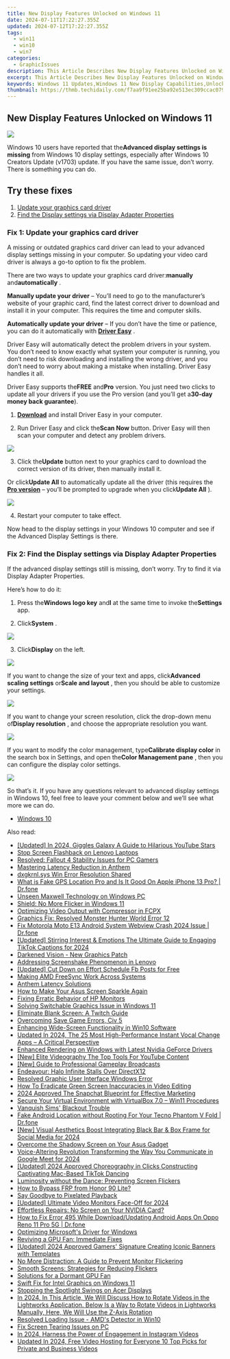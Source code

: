 ```yaml
---
title: New Display Features Unlocked on Windows 11
date: 2024-07-11T17:22:27.355Z
updated: 2024-07-12T17:22:27.355Z
tags:
  - win11
  - win10
  - win7
categories:
  - GraphicIssues
description: This Article Describes New Display Features Unlocked on Windows 11
excerpt: This Article Describes New Display Features Unlocked on Windows 11
keywords: Windows 11 Updates,Windows 11 New Display Capabilities,Unlocking Windows 11 Screen Features,Windows 11 Display Enhancements,Optimized Visuals in Windows 11,Windows 11 Aesthetic Update,Improved Display in Windows 11
thumbnail: https://thmb.techidaily.com/f7aa9f91ee25ba92e513ec309ccac0797742d37b71585737d9811b8df3523624.jpg
---
```


## New Display Features Unlocked on Windows 11

![](https://images.drivereasy.com/wp-content/uploads/2019/08/image-401.png)

 Windows 10 users have reported that the**Advanced display settings is missing** from Windows 10 display settings, especially after Windows 10 Creators Update (v1703) update. If you have the same issue, don’t worry. There is something you can do.

## Try these fixes

1. [Update your graphics card driver](#m1)
2. [Find the Display settings via Display Adapter Properties](#m2)

### Fix 1: Update your graphics card driver

 A missing or outdated graphics card driver can lead to your advanced display settings missing in your computer. So updating your video card driver is always a go-to option to fix the problem.

 There are two ways to update your graphics card driver:**manually** and**automatically** .

**Manually update your driver** – You’ll need to go to the manufacturer’s website of your graphic card, find the latest correct driver to download and install it in your computer. This requires the time and computer skills.

**Automatically update your driver** – If you don’t have the time or patience, you can do it automatically with **[Driver Easy](https://tools.techidaily.com/drivereasy/download/)**  .

 Driver Easy will automatically detect the problem drivers in your system. You don’t need to know exactly what system your computer is running, you don’t need to risk downloading and installing the wrong driver, and you don’t need to worry about making a mistake when installing. Driver Easy handles it all.

 Driver Easy supports the**FREE** and**Pro** version. You just need two clicks to update all your drivers if you use the Pro version (and you’ll get a**30-day money back guarantee**).

 1) **[Download](https://tools.techidaily.com/drivereasy/download/)**  and install Driver Easy in your computer.

 2) Run Driver Easy and click the**Scan Now** button. Driver Easy will then scan your computer and detect any problem drivers.

![](https://images.drivereasy.com/wp-content/uploads/2019/08/image-392.png)

 3) Click the**Update** button next to your graphics card to download the correct version of its driver, then manually install it.

 Or click**Update All** to automatically update all the driver (this requires the **[Pro version](https://tools.techidaily.com/drivereasy/download/)**  – you’ll be prompted to upgrade when you click**Update All** ).

![](https://images.drivereasy.com/wp-content/uploads/2019/08/image-393.png)

4) Restart your computer to take effect.

 Now head to the display settings in your Windows 10 computer and see if the Advanced Display Settings is there.

### Fix 2: Find the Display settings via Display Adapter Properties

 If the advanced display settings still is missing, don’t worry. Try to find it via Display Adapter Properties.

Here’s how to do it:

 1) Press the**Windows logo key** and**I** at the same time to invoke the**Settings** app.

 2) Click**System** .

![](https://images.drivereasy.com/wp-content/uploads/2019/08/image-394.png)

 3) Click**Display** on the left.

![](https://images.drivereasy.com/wp-content/uploads/2019/08/image-395.png)

 If you want to change the size of your text and apps, click**Advanced scaling settings** or**Scale and layout** , then you should be able to customize your settings.

![](https://images.drivereasy.com/wp-content/uploads/2019/08/image-396.png)

 If you want to change your screen resolution, click the drop-down menu of**Display resolution** , and choose the appropriate resolution you want.

![](https://images.drivereasy.com/wp-content/uploads/2019/08/image-397.png)

 If you want to modify the color management, type**Calibrate display color** in the search box in Settings, and open the**Color Management pane** , then you can configure the display color settings.

![](https://images.drivereasy.com/wp-content/uploads/2019/08/image-399.png)

 So that’s it. If you have any questions relevant to advanced display settings in Windows 10, feel free to leave your comment below and we’ll see what more we can do.

* [Windows 10](https://tools.techidaily.com/drivereasy/download/)

<ins class="adsbygoogle"
     style="display:block"
     data-ad-format="autorelaxed"
     data-ad-client="ca-pub-7571918770474297"
     data-ad-slot="1223367746"></ins>



<ins class="adsbygoogle"
     style="display:block"
     data-ad-client="ca-pub-7571918770474297"
     data-ad-slot="8358498916"
     data-ad-format="auto"
     data-full-width-responsive="true"></ins>



<span class="atpl-alsoreadstyle">Also read:</span>
<div><ul>
<li><a href="https://eaxpv-info.techidaily.com/updated-in-2024-giggles-galaxy-a-guide-to-hilarious-youtube-stars/"><u>[Updated] In 2024, Giggles Galaxy  A Guide to Hilarious YouTube Stars</u></a></li>
<li><a href="https://graphic-issues.techidaily.com/stop-screen-flashback-on-lenovo-laptops/"><u>Stop Screen Flashback on Lenovo Laptops</u></a></li>
<li><a href="https://graphic-issues.techidaily.com/resolved-fallout-4-stability-issues-for-pc-gamers/"><u>Resolved: Fallout 4 Stability Issues for PC Gamers</u></a></li>
<li><a href="https://graphic-issues.techidaily.com/mastering-latency-reduction-in-anthem/"><u>Mastering Latency Reduction in Anthem</u></a></li>
<li><a href="https://graphic-issues.techidaily.com/dxgkrnlsys-win-error-resolution-shared/"><u>dxgkrnl.sys Win Error Resolution Shared</u></a></li>
<li><a href="https://fake-location.techidaily.com/what-is-fake-gps-location-pro-and-is-it-good-on-apple-iphone-13-pro-drfone-by-drfone-virtual-ios/"><u>What is Fake GPS Location Pro and Is It Good On Apple iPhone 13 Pro? | Dr.fone</u></a></li>
<li><a href="https://graphic-issues.techidaily.com/unseen-maxwell-technology-on-windows-pc/"><u>Unseen Maxwell Technology on Windows PC</u></a></li>
<li><a href="https://graphic-issues.techidaily.com/shield-no-more-flicker-in-windows-11/"><u>Shield: No More Flicker in Windows 11</u></a></li>
<li><a href="https://ai-vdieo-software.techidaily.com/optimizing-video-output-with-compressor-in-fcpx/"><u>Optimizing Video Output with Compressor in FCPX</u></a></li>
<li><a href="https://graphic-issues.techidaily.com/graphics-fix-resolved-monster-hunter-world-error-12/"><u>Graphics Fix: Resolved Monster Hunter World Error 12</u></a></li>
<li><a href="https://howto.techidaily.com/fix-motorola-moto-e13-android-system-webview-crash-2024-issue-drfone-by-drfone-fix-android-problems-fix-android-problems/"><u>Fix Motorola Moto E13 Android System Webview Crash 2024 Issue | Dr.fone</u></a></li>
<li><a href="https://tiktok-video-recordings.techidaily.com/updated-stirring-interest-and-emotions-the-ultimate-guide-to-engaging-tiktok-captions-for-2024/"><u>[Updated] Stirring Interest & Emotions  The Ultimate Guide to Engaging TikTok Captions for 2024</u></a></li>
<li><a href="https://graphic-issues.techidaily.com/darkened-vision-new-graphics-patch/"><u>Darkened Vision - New Graphics Patch</u></a></li>
<li><a href="https://graphic-issues.techidaily.com/addressing-screenshake-phenomenon-in-lenovo/"><u>Addressing Screenshake Phenomenon in Lenovo</u></a></li>
<li><a href="https://facebook-video-files.techidaily.com/updated-cut-down-on-effort-schedule-fb-posts-for-free/"><u>[Updated] Cut Down on Effort  Schedule Fb Posts for Free</u></a></li>
<li><a href="https://graphic-issues.techidaily.com/making-amd-freesync-work-across-systems/"><u>Making AMD FreeSync Work Across Systems</u></a></li>
<li><a href="https://graphic-issues.techidaily.com/anthem-latency-solutions/"><u>Anthem Latency Solutions</u></a></li>
<li><a href="https://graphic-issues.techidaily.com/how-to-make-your-asus-screen-sparkle-again/"><u>How to Make Your Asus Screen Sparkle Again</u></a></li>
<li><a href="https://graphic-issues.techidaily.com/fixing-erratic-behavior-of-hp-monitors/"><u>Fixing Erratic Behavior of HP Monitors</u></a></li>
<li><a href="https://graphic-issues.techidaily.com/solving-switchable-graphics-issue-in-windows-11/"><u>Solving Switchable Graphics Issue in Windows 11</u></a></li>
<li><a href="https://graphic-issues.techidaily.com/eliminate-blank-screen-a-twitch-guide/"><u>Eliminate Blank Screen: A Twitch Guide</u></a></li>
<li><a href="https://graphic-issues.techidaily.com/overcoming-save-game-errors-civ-5/"><u>Overcoming Save Game Errors, Civ 5</u></a></li>
<li><a href="https://graphic-issues.techidaily.com/enhancing-wide-screen-functionality-in-win10-software/"><u>Enhancing Wide-Screen Functionality in Win10 Software</u></a></li>
<li><a href="https://sound-tweaking.techidaily.com/updated-in-2024-the-25-most-high-performance-instant-vocal-change-apps-a-critical-perspective/"><u>Updated In 2024, The 25 Most High-Performance Instant Vocal Change Apps – A Critical Perspective</u></a></li>
<li><a href="https://graphic-issues.techidaily.com/enhanced-rendering-on-windows-with-latest-nvidia-geforce-drivers/"><u>Enhanced Rendering on Windows with Latest Nvidia GeForce Drivers</u></a></li>
<li><a href="https://youtube-web.techidaily.com/lite-videography-the-top-tools-for-youtube-content/"><u>[New] Elite Videography  The Top Tools For YouTube Content</u></a></li>
<li><a href="https://screen-mirroring-recording.techidaily.com/new-guide-to-professional-gameplay-broadcasts/"><u>[New] Guide to Professional Gameplay Broadcasts</u></a></li>
<li><a href="https://graphic-issues.techidaily.com/endeavour-halo-infinite-stalls-over-directx12/"><u>Endeavour: Halo Infinite Stalls Over DirectX12</u></a></li>
<li><a href="https://graphic-issues.techidaily.com/resolved-graphic-user-interface-windows-error/"><u>Resolved Graphic User Interface Windows Error</u></a></li>
<li><a href="https://graphic-issues.techidaily.com/how-to-eradicate-green-screen-inaccuracies-in-video-editing/"><u>How To Eradicate Green Screen Inaccuracies in Video Editing</u></a></li>
<li><a href="https://snapchat-videos.techidaily.com/2024-approved-the-snapchat-blueprint-for-effective-marketing/"><u>2024 Approved  The Snapchat Blueprint for Effective Marketing</u></a></li>
<li><a href="https://win11.techidaily.com/secure-your-virtual-environment-with-virtualbox-70-win11-procedures/"><u>Secure Your Virtual Environment with VirtualBox 7.0 – Win11 Procedures</u></a></li>
<li><a href="https://graphic-issues.techidaily.com/vanquish-sims-blackout-trouble/"><u>Vanquish Sims' Blackout Trouble</u></a></li>
<li><a href="https://android-location.techidaily.com/fake-android-location-without-rooting-for-your-tecno-phantom-v-fold-drfone-by-drfone-virtual/"><u>Fake Android Location without Rooting For Your Tecno Phantom V Fold | Dr.fone</u></a></li>
<li><a href="https://facebook-video-content.techidaily.com/new-visual-aesthetics-boost-integrating-black-bar-and-box-frame-for-social-media-for-2024/"><u>[New] Visual Aesthetics Boost  Integrating Black Bar & Box Frame for Social Media for 2024</u></a></li>
<li><a href="https://graphic-issues.techidaily.com/overcome-the-shadowy-screen-on-your-asus-gadget/"><u>Overcome the Shadowy Screen on Your Asus Gadget</u></a></li>
<li><a href="https://audio-editing.techidaily.com/voice-altering-revolution-transforming-the-way-you-communicate-in-google-meet-for-2024/"><u>Voice-Altering Revolution Transforming the Way You Communicate in Google Meet for 2024</u></a></li>
<li><a href="https://tiktok-videos.techidaily.com/updated-2024-approved-choreography-in-clicks-constructing-captivating-mac-based-tiktok-dancing/"><u>[Updated] 2024 Approved  Choreography in Clicks  Constructing Captivating Mac-Based TikTok Dancing</u></a></li>
<li><a href="https://graphic-issues.techidaily.com/luminosity-without-the-dance-preventing-screen-flickers/"><u>Luminosity without the Dance: Preventing Screen Flickers</u></a></li>
<li><a href="https://bypass-frp.techidaily.com/how-to-bypass-frp-from-honor-90-lite-by-drfone-android/"><u>How to Bypass FRP from Honor 90 Lite?</u></a></li>
<li><a href="https://graphic-issues.techidaily.com/say-goodbye-to-pixelated-playback/"><u>Say Goodbye to Pixelated Playback</u></a></li>
<li><a href="https://screen-sharing-recording.techidaily.com/updated-ultimate-video-monitors-face-off-for-2024/"><u>[Updated] Ultimate Video Monitors Face-Off for 2024</u></a></li>
<li><a href="https://graphic-issues.techidaily.com/effortless-repairs-no-screen-on-your-nvidia-card/"><u>Effortless Repairs: No Screen on Your NVIDIA Card?</u></a></li>
<li><a href="https://change-location.techidaily.com/how-to-fix-error-495-while-downloadupdating-android-apps-on-oppo-reno-11-pro-5g-drfone-by-drfone-fix-android-problems-fix-android-problems/"><u>How to Fix Error 495 While Download/Updating Android Apps On Oppo Reno 11 Pro 5G | Dr.fone</u></a></li>
<li><a href="https://graphic-issues.techidaily.com/optimizing-microsofts-driver-for-windows/"><u>Optimizing Microsoft's Driver for Windows</u></a></li>
<li><a href="https://graphic-issues.techidaily.com/reviving-a-gpu-fan-immediate-fixes/"><u>Reviving a GPU Fan: Immediate Fixes</u></a></li>
<li><a href="https://eaxpv-info.techidaily.com/updated-2024-approved-gamers-signature-creating-iconic-banners-with-templates/"><u>[Updated] 2024 Approved  Gamers' Signature  Creating Iconic Banners with Templates</u></a></li>
<li><a href="https://graphic-issues.techidaily.com/no-more-distraction-a-guide-to-prevent-monitor-flickering/"><u>No More Distraction: A Guide to Prevent Monitor Flickering</u></a></li>
<li><a href="https://graphic-issues.techidaily.com/smooth-screens-strategies-for-reducing-flickers/"><u>Smooth Screens: Strategies for Reducing Flickers</u></a></li>
<li><a href="https://graphic-issues.techidaily.com/solutions-for-a-dormant-gpu-fan/"><u>Solutions for a Dormant GPU Fan</u></a></li>
<li><a href="https://graphic-issues.techidaily.com/swift-fix-for-intel-graphics-on-windows-11/"><u>Swift Fix for Intel Graphics on Windows 11</u></a></li>
<li><a href="https://graphic-issues.techidaily.com/stopping-the-spotlight-swings-on-acer-displays/"><u>Stopping the Spotlight Swings on Acer Displays</u></a></li>
<li><a href="https://ai-editing-video.techidaily.com/in-2024-in-this-article-we-will-discuss-how-to-rotate-videos-in-the-lightworks-application-below-is-a-way-to-rotate-videos-in-lightworks-manually-here-we-wi/"><u>In 2024, In This Article, We Will Discuss How to Rotate Videos in the Lightworks Application. Below Is a Way to Rotate Videos in Lightworks Manually, Here, We Will Use the Z-Axis Rotation</u></a></li>
<li><a href="https://graphic-issues.techidaily.com/resolved-loading-issue-amds-detector-in-win10/"><u>Resolved Loading Issue - AMD's Detector in Win10</u></a></li>
<li><a href="https://graphic-issues.techidaily.com/fix-screen-tearing-issues-on-pc/"><u>Fix Screen Tearing Issues on PC</u></a></li>
<li><a href="https://instagram-video-recordings.techidaily.com/in-2024-harness-the-power-of-engagement-in-instagram-videos/"><u>In 2024, Harness the Power of Engagement in Instagram Videos</u></a></li>
<li><a href="https://ai-driven-video-production.techidaily.com/updated-in-2024-free-video-hosting-for-everyone-10-top-picks-for-private-and-business-videos/"><u>Updated In 2024, Free Video Hosting for Everyone 10 Top Picks for Private and Business Videos</u></a></li>
</ul></div>
